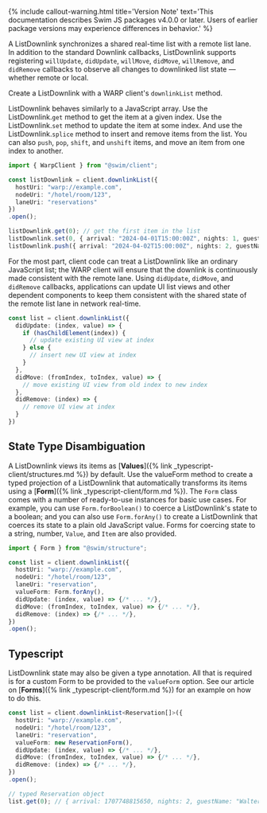 <!-- ---
title: List Downlink
short-title: List Downlink
description: "A WARP connection which synchronizes a shares real-time list with a remote list lane. It behaves similar to a JavaScript array."
group: Connections
layout: documentation
redirect_from:
--- -->

{% include callout-warning.html title='Version Note' text='This documentation describes Swim JS packages v4.0.0 or later. Users of earlier package versions may experience differences in behavior.' %}

A ListDownlink synchronizes a shared real-time list with a remote list lane. In addition to the standard Downlink callbacks, ListDownlink supports registering `willUpdate`, `didUpdate`, `willMove`, `didMove`, `willRemove`, and `didRemove` callbacks to observe all changes to downlinked list state — whether remote or local.

Create a ListDownlink with a WARP client's `downlinkList` method.

ListDownlink behaves similarly to a JavaScript array. Use the ListDownlink.`get` method to get the item at a given index. Use the ListDownlink.`set` method to update the item at some index. And use the ListDownlink.`splice` method to insert and remove items from the list. You can also `push`, `pop`, `shift`, and `unshift` items, and move an item from one index to another.

```typescript
import { WarpClient } from "@swim/client";

const listDownlink = client.downlinkList({
  hostUri: "warp://example.com",
  nodeUri: "/hotel/room/123",
  laneUri: "reservations"
})
.open();

listDownlink.get(0); // get the first item in the list
listDownlink.set(0, { arrival: "2024-04-01T15:00:00Z", nights: 1, guestName: "Jeff Lebowski" }); // locally and remotely update an item
listDownlink.push({ arrival: "2024-04-02T15:00:00Z", nights: 2, guestName: "Walter Sobchak" }); // locally and remotely append an item
```

For the most part, client code can treat a ListDownlink like an ordinary JavaScript list; the WARP client will ensure that the downlink is continuously made consistent with the remote lane. Using `didUpdate`, `didMove`, and `didRemove` callbacks, applications can update UI list views and other dependent components to keep them consistent with the shared state of the remote list lane in network real-time.

```typescript
const list = client.downlinkList({
  didUpdate: (index, value) => {
    if (hasChildElement(index)) {
      // update existing UI view at index
    } else {
      // insert new UI view at index
    }
  },
  didMove: (fromIndex, toIndex, value) => {
    // move existing UI view from old index to new index
  },
  didRemove: (index) => {
    // remove UI view at index
  }
})
```

## State Type Disambiguation

A ListDownlink views its items as [**Values**]({% link _typescript-client/structures.md %}) by default. Use the valueForm method to create a typed projection of a ListDownlink that automatically transforms its items using a [**Form**]({% link _typescript-client/form.md %}). The `Form` class comes with a number of ready-to-use instances for basic use cases. For example, you can use `Form.forBoolean()` to coerce a ListDownlink's state to a boolean; and you can also use `Form.forAny()` to create a ListDownlink that coerces its state to a plain old JavaScript value. Forms for coercing state to a string, number, `Value`, and `Item` are also provided.

```typescript
import { Form } from "@swim/structure";

const list = client.downlinkList({
  hostUri: "warp://example.com",
  nodeUri: "/hotel/room/123",
  laneUri: "reservation",
  valueForm: Form.forAny(),
  didUpdate: (index, value) => {/* ... */},
  didMove: (fromIndex, toIndex, value) => {/* ... */},
  didRemove: (index) => {/* ... */},
})
.open();
```

## Typescript

ListDownlink state may also be given a type annotation. All that is required is for a custom Form to be provided to the `valueForm` option. See our article on [**Forms**]({% link _typescript-client/form.md %}) for an example on how to do this.

```typescript
const list = client.downlinkList<Reservation[]>({
  hostUri: "warp://example.com",
  nodeUri: "/hotel/room/123",
  laneUri: "reservation",
  valueForm: new ReservationForm(),
  didUpdate: (index, value) => {/* ... */},
  didMove: (fromIndex, toIndex, value) => {/* ... */},
  didRemove: (index) => {/* ... */},
})
.open();

// typed Reservation object
list.get(0); // { arrival: 1707748815650, nights: 2, guestName: "Walter Sobchak" }
```
